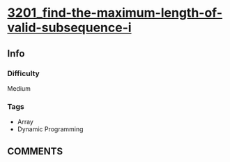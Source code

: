 # [3201_find-the-maximum-length-of-valid-subsequence-i](https://leetcode.com/problems/find-the-maximum-length-of-valid-subsequence-i)

## Info

### Difficulty

Medium

### Tags

- Array
- Dynamic Programming

## __COMMENTS__

> 
